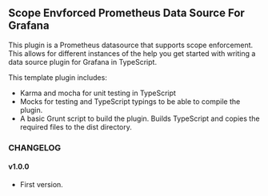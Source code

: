 ## Scope Envforced Prometheus Data Source For Grafana

This plugin is a Prometheus datasource that supports scope enforcement. This allows for different instances of the help you get started with writing a data source plugin for Grafana in TypeScript.

This template plugin includes:

- Karma and mocha for unit testing in TypeScript
- Mocks for testing and TypeScript typings to be able to compile the plugin.
- A basic Grunt script to build the plugin. Builds TypeScript and copies the required files to the dist directory.

### CHANGELOG

#### v1.0.0

- First version.
